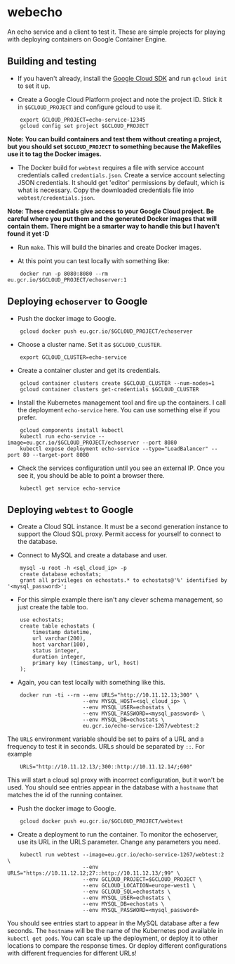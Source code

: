 # webecho
An echo service and a client to test it. These are simple projects for playing with deploying containers on Google Container Engine.

## Building and testing
* If you haven't already, install the [Google Cloud SDK](https://cloud.google.com/sdk/) and run `gcloud init` to set it up.

* Create a Google Cloud Platform project and note the project ID. Stick it in `$GCLOUD_PROJECT` and configure gcloud to use it.
```
    export GCLOUD_PROJECT=echo-service-12345
    gcloud config set project $GCLOUD_PROJECT
```

**Note: You can build containers and test them without creating a project, but you should set `$GCLOUD_PROJECT` to something because the Makefiles use it to tag the Docker images.**

* The Docker build for `webtest` requires a file with service account credentials called `credentials.json`. Create a service account selecting JSON credentials. It should get 'editor' permissions by default, which is what is necessary. Copy the downloaded credentials file into `webtest/credentials.json`.

**Note: These credentials give access to your Google Cloud project. Be careful where you put them and the generated Docker images that will contain them. There might be a smarter way to handle this but I haven't found it yet :D**

* Run `make`. This will build the binaries and create Docker images.

* At this point you can test locally with something like:
```
    docker run -p 8080:8080 --rm eu.gcr.io/$GCLOUD_PROJECT/echoserver:1
```

## Deploying `echoserver` to Google
* Push the docker image to Google.
```
    gcloud docker push eu.gcr.io/$GCLOUD_PROJECT/echoserver
```

* Choose a cluster name. Set it as `$GCLOUD_CLUSTER`.
```
    export GCLOUD_CLUSTER=echo-service
```

* Create a container cluster and get its credentials.
```
    gcloud container clusters create $GCLOUD_CLUSTER --num-nodes=1
    gcloud container clusters get-credentials $GCLOUD_CLUSTER
```

* Install the Kubernetes management tool and fire up the containers. I call the deployment `echo-service` here. You can use something else if you prefer.
```
    gcloud components install kubectl
    kubectl run echo-service --image=eu.gcr.io/$GCLOUD_PROJECT/echoserver --port 8080
    kubectl expose deployment echo-service --type="LoadBalancer" --port 80 --target-port 8080
```

* Check the services configuration until you see an external IP. Once you see it, you should be able to point a browser there.
```
    kubectl get service echo-service
```

## Deploying `webtest` to Google

* Create a Cloud SQL instance. It must be a second generation instance to support the Cloud SQL proxy. Permit access for yourself to connect to the database.

* Connect to MySQL and create a database and user.
```
    mysql -u root -h <sql_cloud_ip> -p
    create database echostats;
    grant all privileges on echostats.* to echostats@'%' identified by '<mysql_password>';
```

* For this simple example there isn't any clever schema management, so just create the table too.
```
    use echostats;
    create table echostats (
        timestamp datetime,
        url varchar(200),
        host varchar(100),
        status integer,
        duration integer,
        primary key (timestamp, url, host)
    );
```

* Again, you can test locally with something like this.
```
    docker run -ti --rm --env URLS="http://10.11.12.13;300" \
                        --env MYSQL_HOST=<sql_cloud_ip> \
                        --env MYSQL_USER=echostats \
                        --env MYSQL_PASSWORD=<mysql_password> \
                        --env MYSQL_DB=echostats \
                        eu.gcr.io/echo-service-1267/webtest:2
```

The `URLS` environment variable should be set to pairs of a URL and a frequency to test it in seconds. URLs should be separated by `::`. For example
```
    URLS="http://10.11.12.13/;300::http://10.11.12.14/;600"
```
This will start a cloud sql proxy with incorrect configuration, but it won't be used. You should see entries appear in the database with a `hostname` that matches the id of the running container.

* Push the docker image to Google.
```
    gcloud docker push eu.gcr.io/$GCLOUD_PROJECT/webtest
```

* Create a deployment to run the container. To monitor the echoserver, use its URL in the URLS parameter. Change any parameters you need.
```
    kubectl run webtest --image=eu.gcr.io/echo-service-1267/webtest:2 \
                        --env URLS="https://10.11.12.12;27::http://10.11.12.13/;99" \
                        --env GCLOUD_PROJECT=$GCLOUD_PROJECT \
                        --env GCLOUD_LOCATION=europe-west1 \
                        --env GCLOUD_SQL=echostats \
                        --env MYSQL_USER=echostats \
                        --env MYSQL_DB=echostats \
                        --env MYSQL_PASSWORD=<mysql_password>
```

You should see entries start to appear in the MySQL database after a few seconds. The `hostname` will be the name of the Kubernetes pod available in `kubectl get pods`. You can scale up the deployment, or deploy it to other locations to compare the response times. Or deploy different configurations with different frequencies for different URLs!

